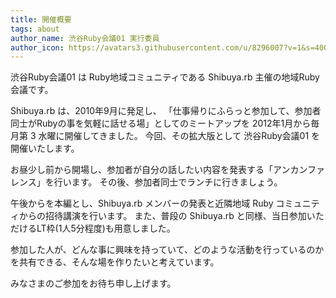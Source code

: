```yaml
---
title: 開催概要
tags: about
author_name: 渋谷Ruby会議01 実行委員
author_icon: https://avatars3.githubusercontent.com/u/8296007?v=1&s=400
---
```


渋谷Ruby会議01 は Ruby地域コミュニティである Shibuya.rb 主催の地域Ruby会議です。

Shibuya.rb は、2010年9月に発足し、
「仕事帰りにふらっと参加して、参加者同士がRubyの事を気軽に話せる場」としてのミートアップを
2012年1月から毎月第 3 水曜に開催してきました。
今回、その拡大版として 渋谷Ruby会議01 を開催いたします。

お昼少し前から開場し、参加者が自分の話したい内容を発表する「アンカンファレンス」を行います。
その後、参加者同士でランチに行きましょう。

午後からを本編とし、Shibuya.rb メンバーの発表と近隣地域 Ruby コミュニティからの招待講演を行います。
また、普段の Shibuya.rb と同様、当日参加いただけるLT枠(1人5分程度)も用意しました。

参加した人が、どんな事に興味を持っていて、どのような活動を行っているのかを共有できる、そんな場を作りたいと考えています。

みなさまのご参加をお待ち申し上げます。

